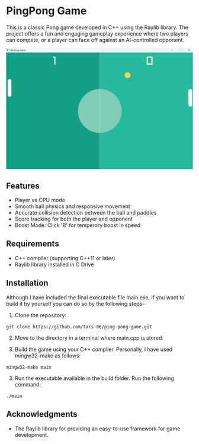 # PingPong Game
This is a classic Pong game developed in C++ using the Raylib library. The project offers a fun and engaging gameplay experience where two players can compete, or a player can face off against an AI-controlled opponent.


![Game Example](assets/example.png)
## Features
- Player vs CPU mode
- Smooth ball physics and responsive movement
- Accurate collision detection between the ball and paddles
- Score tracking for both the player and opponent
- Boost Mode: Click 'B' for temperory boost in speed
## Requirements
- C++ compiler (supporting C++11 or later)
- Raylib library installed in C Drive
## Installation

Although I have included the final executable file main.exe, if you want to build it by yourself you can do so by the following steps-

1. Clone the repository:
```shell
git clone https://github.com/tars-06/ping-pong-game.git
```
2. Move to the directory in a terminal where main.cpp is stored.

3. Build the game using your C++ compiler. Personally, I have used mingw32-make as follows: 
```shell
mingw32-make main
```
3. Run the executable available in the build folder. Run the following command:
```shell
./main
```
## Acknowledgments
- The Raylib library for providing an easy-to-use framework for game development.
